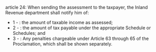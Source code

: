 article 24: 
When sending the assessment to the taxpayer, the Inland Revenue department shall notify him of: 
<ul>
			<li>1 - : the amount of taxable income as assessed; <ul>
			</ul></li>			<li>2 - : the amount of tax payable under the appropriate Schedule or Schedules; and<ul>
			</ul></li>			<li>3 - : Any penalties chargeable under Article 63 through 65 of the Proclamation, which shall be shown separately. <ul>
			</ul></li></ul>